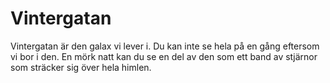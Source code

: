 # Vintergatan

Vintergatan är den galax vi lever i. Du kan inte se hela på en gång eftersom vi
bor i den. En mörk natt kan du se en del av den som ett band av stjärnor som
sträcker sig över hela himlen.
